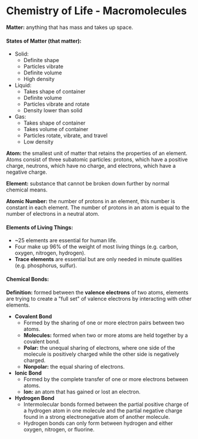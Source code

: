 # Chemistry of Life - Macromolecules
**Matter:** anything that has mass and takes up space.

#### States of Matter (that matter):
* Solid:
	* Definite shape
	* Particles vibrate
	* Definite volume
	* High density
* Liquid:
	* Takes shape of container
	* Definite volume
	* Particles vibrate and rotate
	* Density lower than solid
* Gas:
	* Takes shape of container
	* Takes volume of container
	* Particles rotate, vibrate, and travel
	* Low density


**Atom:** the smallest unit of matter that retains the properties of an element. Atoms consist of three subatomic particles: protons, which have a positive charge, neutrons, which have no charge, and electrons, which have a negative charge.

**Element:** substance that cannot be broken down further by normal chemical means.

**Atomic Number:** the number of protons in an element, this number is constant in each element. The number of protons in an atom is equal to the number of electrons in a neutral atom.

#### Elements of Living Things:
* ~25 elements are essential for human life.
* Four make up 96% of the weight of most living things (e.g. carbon, oxygen, nitrogen, hydrogen).
* **Trace elements** are essential but are only needed in minute qualities (e.g. phosphorus, sulfur).

#### Chemical Bonds:
**Definition:** formed between the **valence electrons** of two atoms, elements are trying to create a "full set" of valence electrons by interacting with other elements.
* **Covalent Bond**
	* Formed by the sharing of one or more electron pairs between two atoms.
	* **Molecules:** formed when two or more atoms are held together by a covalent bond.
	* **Polar:** the unequal sharing of electrons, where one side of the molecule is positively charged while the other side is negatively charged.
	* **Nonpolar:** the equal sharing of electrons.
* **Ionic Bond**
	* Formed by the complete transfer of one or more electrons between atoms.
	* **Ion:** an atom that has gained or lost an electron.
* **Hydrogen Bond**
	* Intermolecular bonds formed between the partial positive charge of a hydrogen atom in one molecule and the partial negative charge found in a strong electronegative atom of another molecule.
	* Hydrogen bonds can only form between hydrogen and either oxygen, nitrogen, or fluorine.

